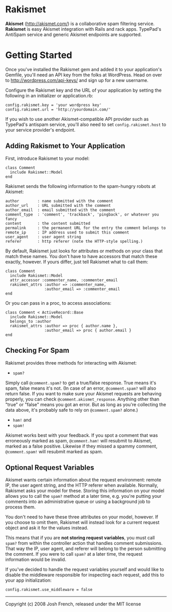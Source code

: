 Rakismet
========

**Akismet** (<http://akismet.com/>) is a collaborative spam filtering service.
**Rakismet** is easy Akismet integration with Rails and rack apps. TypePad's
AntiSpam service and generic Akismet endpoints are supported.

Getting Started
===============

Once you've installed the Rakismet gem and added it to your application's Gemfile,
you'll need an API key from the folks at WordPress. Head on over to
http://wordpress.com/api-keys/ and sign up for a new username.

Configure the Rakismet key and the URL of your application by setting the following
in an initializer or application.rb:

    config.rakismet.key = 'your wordpress key'
    config.rakismet.url = 'http://yourdomain.com/'

If you wish to use another Akismet-compatible API provider such as TypePad's
antispam service, you'll also need to set `config.rakismet.host` to your service
provider's endpoint.

Adding Rakismet to Your Application
-----------------------------------

First, introduce Rakismet to your model:

    class Comment
      include Rakismet::Model
    end

Rakismet sends the following information to the spam-hungry robots at Akismet:

    author        : name submitted with the comment
    author_url    : URL submitted with the comment
    author_email  : email submitted with the comment
    comment_type  : 'comment', 'trackback', 'pingback', or whatever you fancy
    content       : the content submitted
    permalink     : the permanent URL for the entry the comment belongs to
    remote_ip     : IP address used to submit this comment
    user_agent    : user agent string
    referer       : http referer (note the HTTP-style spelling.)

By default, Rakismet just looks for attributes or methods on your class that
match these names. You don't have to have accessors that match these exactly,
however. If yours differ, just tell Rakismet what to call them:

    class Comment
      include Rakismet::Model
      attr_accessor :commenter_name, :commenter_email
      rakismet_attrs :author => :commenter_name,
                     :author_email => :commenter_email
    end

Or you can pass in a proc, to access associations:

    class Comment < ActiveRecord::Base
      include Rakismet::Model
      belongs_to :author
      rakismet_attrs :author => proc { author.name },
                     :author_email => proc { author.email }
    end


Checking For Spam
-----------------

Rakismet provides three methods for interacting with Akismet:

 * `spam?`

Simply call `@comment.spam?` to get a true/false response. True means it's spam,
false means it's not. (In case of an error, `@comment.spam?` will also return
false. If you want to make sure your Akismet requests are behaving properly,
you can check `@comment.akismet_response`. Anything other than "true" or
"false" means you got an error. But as long as you're collecting the data
above, it's probably safe to rely on `@comment.spam?` alone.)

 * `ham!` and 
 * `spam!`

Akismet works best with your feedback. If you spot a comment that was
erroneously marked as spam, `@comment.ham!` will resubmit to Akismet, marked
as a false positive. Likewise if they missed a spammy comment,
`@comment.spam!` will resubmit marked as spam.

Optional Request Variables
--------------------------

Akismet wants certain information about the request environment: remote IP, the
user agent string, and the HTTP referer when available. Normally, Rakismet
asks your model for these. Storing this information on your model allows you to
call the `spam?` method at a later time, e.g. you're putting your comments into
an administrative queue or using a background job to process them.

You don't need to have these three attributes on your model, however. If you
choose to omit them, Rakismet will instead look for a current request object
and ask it for the values instead.

This means that if you are **not storing request variables**, you must call
`spam?` from within the controller action that handles comment submissions. That
way the IP, user agent, and referer will belong to the person submitting the
comment. If you were to call `spam?` at a later time, the request information would
be invalid. 

If you've decided to handle the request variables yourself and would like to
disable the middleware responsible for inspecting each request, add this to your
app initialization:

    config.rakismet.use_middleware = false


--------------------------------------------------------------
Copyright (c) 2008 Josh French, released under the MIT license
